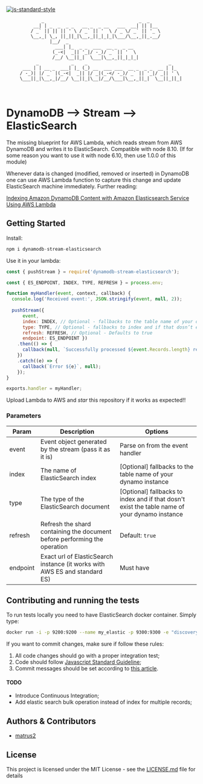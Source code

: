 [![js-standard-style](https://img.shields.io/badge/code%20style-standard-brightgreen.svg)](http://standardjs.com)

```
             _                                   _  _     
          __| | _  _  _ _   __ _  _ __   ___  __| || |__  
         / _` || || || ' \ / _` || '  \ / _ \/ _` || '_ \
         \__,_| \_, ||_||_|\__,_||_|_|_|\___/\__,_||_.__/
                |__/  _                                                     
                  ___| |_  _ _  ___  __ _  _ __  
                 (_-<|  _|| '_|/ -_)/ _` || '  \ 
                 /__/ \__||_|  \___|\__,_||_|_|_|
           _            _    _                              _    
      ___ | | __ _  ___| |_ (_) __  ___ ___  __ _  _ _  __ | |_  
     / -_)| |/ _` |(_-<|  _|| |/ _|(_-</ -_)/ _` || '_|/ _|| ' \ 
     \___||_|\__,_|/__/ \__||_|\__|/__/\___|\__,_||_|  \__||_||_|
                                                             
                                                                            
```
# DynamoDB --> Stream --> ElasticSearch

The missing blueprint for AWS Lambda, which reads stream from AWS DynamoDB and writes it to ElasticSearch.
Compatible with node 8.10. (If for some reason you want to use it with node 6.10, then use 1.0.0 of this module)

Whenever data is changed (modified, removed or inserted) in DynamoDB one can use AWS Lambda function to capture this change and update ElasticSearch machine immediately. Further reading:

[Indexing Amazon DynamoDB Content with Amazon Elasticsearch Service Using AWS Lambda](https://aws.amazon.com/blogs/compute/indexing-amazon-dynamodb-content-with-amazon-elasticsearch-service-using-aws-lambda/) 
## Getting Started

Install:
```javascript
npm i dynamodb-stream-elasticsearch 
```
Use it in your lambda:
```javascript
const { pushStream } = require('dynamodb-stream-elasticsearch');

const { ES_ENDPOINT, INDEX, TYPE, REFRESH } = process.env;

function myHandler(event, context, callback) {
  console.log('Received event:', JSON.stringify(event, null, 2));
  
  pushStream({ 
      event, 
      index: INDEX, // Optional - fallbacks to the table name of your dynamo instance
      type: TYPE, // Optional - fallbacks to index and if that dosn’t exist the table name of your dynamo instance
      refresh: REFRESH, // Optional - Defaults to true
      endpoint: ES_ENDPOINT })
    .then(() => {
      callback(null, `Successfully processed ${event.Records.length} records.`);
    })
    .catch((e) => {
      callback(`Error ${e}`, null);
    });
}

exports.handler = myHandler;
```
Upload Lambda to AWS and _star_ this repository if it works as expected!!

### Parameters

| Param  | Description | Options |
| ------------- | ------------- | ------------- |
| event | Event object generated by the stream (pass it as it is)  | Parse on from the event handler
| index  | The name of ElasticSearch index  | [Optional] fallbacks to the table name of your dynamo instance
| type  | The type of the ElasticSearch document   | [Optional] fallbacks to index and if that dosn't exist the table name of your dynamo instance
| refresh  | Refresh the shard containing the document before performing the operation   | Default: `true`
| endpoint  | Exact url of ElasticSearch instance (it works with AWS ES and standard ES)  | Must have


## Contributing and running the tests

To run tests locally you need to have ElasticSearch docker container. Simply type:

```bash
docker run -i -p 9200:9200 --name my_elastic -p 9300:9300 -e "discovery.type=single-node" elasticsearch
```
If you want to commit changes, make sure if follow these rules:
1. All code changes should go with a proper integration test;
2. Code should follow [Javascript Standard Guideline](https://standardjs.com/);
3. Commit messages should be set according to [this article](https://chris.beams.io/posts/git-commit/).

#### TODO
- Introduce Continuous Integration;
- Add elastic search bulk operation instead of index for multiple records; 

## Authors & Contributors

* [matrus2](https://github.com/matrus2)

## License

This project is licensed under the MIT License - see the [LICENSE.md](LICENSE.md) file for details

